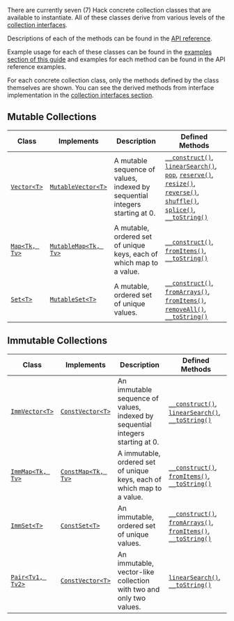 There are currently seven (7) Hack concrete collection classes that are available to instantiate. All of these classes derive from various levels of the [collection interfaces](./interfaces.md). 

Descriptions of each of the methods can be found in the [API reference](../reference/).

Example usage for each of these classes can be found in the [examples section of this guide](./examples.md) and examples for each method can be found in the API reference examples.

For each concrete collection class, only the methods defined by the class themselves are shown. You can see the derived methods from interface implementation in the [collection interfaces section](./interfaces.md).

## Mutable Collections

Class | Implements | Description | Defined Methods
------|------------|-------------|----------------
[`Vector<T>`](/hack/reference/class/Vector/) | [`MutableVector<T>`](/hack/reference/interface/MutableVector/) | A mutable sequence of values, indexed by sequential integers starting at 0. | [`__construct()`](/hack/reference/class/Vector/__construct/), [`linearSearch()`](/hack/reference/class/Vector/linearSearch/), [`pop`](/hack/reference/class/Vector/pop/), [`reserve()`](/hack/reference/class/Vector/reserve/), [`resize()`](/hack/reference/class/Vector/resize/), [`reverse()`](/hack/reference/class/Vector/reverse/), [`shuffle()`](/hack/reference/class/Vector/shuffle/), [`splice()`](/hack/reference/class/Vector/splice/), [`__toString()`](/hack/reference/class/Vector/__toString/)
[`Map<Tk, Tv>`](/hack/reference/class/Map/) | [`MutableMap<Tk, Tv>`](/hack/reference/interface/MutableMap/) | A mutable, ordered set of unique keys, each of which map to a value. | [`__construct()`](/hack/reference/class/Map/__construct/), [`fromItems()`](/hack/reference/class/Map/fromItems/), [`__toString()`](/hack/reference/class/Map/__toString/)
[`Set<T>`](/hack/reference/class/Set/) | [`MutableSet<T>`](/hack/reference/interface/MutableSet/) | A mutable, ordered set of unique values. | [`__construct()`](/hack/reference/class/Set/__construct/), [`fromArrays()`](/hack/reference/class/Set/fromArrays/), [`fromItems()`](/hack/reference/class/Set/fromItems/), [`removeAll()`](/hack/reference/class/Set/removeAll/), [`__toString()`](/hack/reference/class/Set/__toString/)

## Immutable Collections

Class | Implements | Description | Defined Methods
------|------------|-------------|----------------
[`ImmVector<T>`](/hack/reference/class/ImmVector/) | [`ConstVector<T>`](/hack/reference/interface/ConstVector/) | An immutable sequence of values, indexed by sequential integers starting at 0. | [`__construct()`](/hack/reference/class/ImmVector/__construct/), [`linearSearch()`](/hack/reference/class/ImmVector/linearSearch/), [`__toString()`](/hack/reference/class/ImmVector/__toString/)
[`ImmMap<Tk, Tv>`](/hack/reference/class/ImmMap/) | [`ConstMap<Tk, Tv>`](/hack/reference/interface/ConstMap/) | A immutable, ordered set of unique keys, each of which map to a value. | [`__construct()`](/hack/reference/class/ImmMap/__construct/), [`fromItems()`](/hack/reference/class/ImmMap/fromItems/), [`__toString()`](/hack/reference/class/ImmMap/__toString/)
[`ImmSet<T>`](/hack/reference/class/ImmSet/) | [`ConstSet<T>`](/hack/reference/interface/ConstSet/) |  An immutable, ordered set of unique values. | [`__construct()`](/hack/reference/class/ImmSet/__construct/), [`fromArrays()`](/hack/reference/class/ImmSet/fromArrays/), [`fromItems()`](/hack/reference/class/ImmSet/fromItems/), [`__toString()`](/hack/reference/class/ImmSet/__toString/)
[`Pair<Tv1, Tv2>`](/hack/reference/class/Pair/) | [`ConstVector<T>`](/hack/reference/interface/ConstVector/) | An immutable, vector-like collection with two and only two values. | [`linearSearch()`](/hack/reference/class/Pair/linearSearch/), [`__toString()`](/hack/reference/class/Pair/__toString/)
